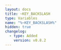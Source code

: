```yaml
---
layout: docs
title: ~KEY_BACKSLASH
type: Variables
name: "%~KEY_BACKSLASH%"
hidden: true
changelog:
  - type: Added
    version: v0.8.2
---
```

